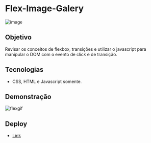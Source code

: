 # Flex-Image-Galery

![image](https://user-images.githubusercontent.com/78116908/180603648-26a21064-c8e4-4f4a-835a-397470cf45aa.png)

## Objetivo

Revisar os conceitos de flexbox, transições e utilizar o javascript para manipular o DOM com o evento de click e de transição.

## Tecnologias

- CSS, HTML e Javascript somente.

## Demonstração

![flexgif](https://user-images.githubusercontent.com/78116908/180603649-1cc841a4-4208-4c8e-888a-673705378786.gif)

## Deploy

- [Link](https://62dbe1ec95186a0a12e88bbd--ephemeral-taffy-1320a0.netlify.app/)
